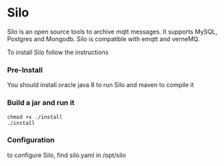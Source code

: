 # Silo
Silo is an open source tools to archive mqtt messages. It supports MySQL, Postgres and Mongodb. Silo is compatible with emqtt and verneMQ.


To install Silo follow the instructions


### Pre-Install ###
You should install oracle java 8 to run Silo and maven to compile it

### Build a jar and run it ###
    chmod +x ./install
	./install



### Configuration ###
to configure Silo, find silo.yaml in /opt/silo
